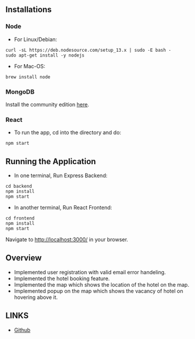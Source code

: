 

## Installations

### Node

* For Linux/Debian:
```
curl -sL https://deb.nodesource.com/setup_13.x | sudo -E bash -
sudo apt-get install -y nodejs
```

* For Mac-OS:
```
brew install node
```

### MongoDB

Install the community edition [here](https://docs.mongodb.com/manual/installation/#mongodb-community-edition-installation-tutorials).


### React


* To run the app, cd into the directory and do:
```
npm start
```

## Running the Application

* In one terminal, Run Express Backend:
```
cd backend
npm install
npm start
```

* In another terminal, Run React Frontend:
```
cd frontend
npm install
npm start
```

Navigate to [http://localhost:3000/](http://localhost:3000/) in your browser.

## Overview

* Implemented user registration with valid email error handeling.
* Implemented the hotel booking feature.
* Implemented the map which shows the location of the hotel on the map. 
* Implemented popup on the map which shows the vacancy of hotel on hovering above it.


## LINKS



* [Github](https://github.com/MGGR8/InnSight.git)




